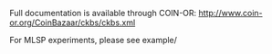 Full documentation is available through COIN-OR:
http://www.coin-or.org/CoinBazaar/ckbs/ckbs.xml

For MLSP experiments, please see example/


